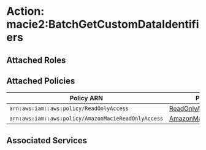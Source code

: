 # Action: macie2:BatchGetCustomDataIdentifiers

## Attached Roles

## Attached Policies

| Policy ARN | Policy Name |
|------------|-------------|
| `arn:aws:iam::aws:policy/ReadOnlyAccess` | [ReadOnlyAccess](../policies.md#readonlyaccess) |
| `arn:aws:iam::aws:policy/AmazonMacieReadOnlyAccess` | [AmazonMacieReadOnlyAccess](../policies.md#amazonmaciereadonlyaccess) |

## Associated Services


